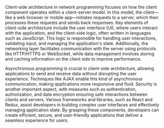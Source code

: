 Client-side architecture in network programming focuses on how the client component operates within a client-server model. In this model, the client—like a web browser or mobile app—initiates requests to a server, which then processes these requests and sends back responses. Key elements of client-side architecture include the user interface (UI), where users interact with the application, and the client-side logic, often written in languages such as JavaScript. This logic is responsible for handling user interactions, validating input, and managing the application's state. Additionally, the networking layer facilitates communication with the server using protocols like HTTP/HTTPS or WebSocket, while data management involves storing and caching information on the client side to improve performance.

Asynchronous programming is crucial in client-side architecture, allowing applications to send and receive data without disrupting the user experience. Techniques like AJAX enable this kind of asynchronous communication, making applications more responsive and fluid. Security is another important aspect, with measures such as authentication, authorization, and data encryption ensuring safe interactions between clients and servers. Various frameworks and libraries, such as React and Redux, assist developers in building complex user interfaces and effectively managing application state. By grasping these components, developers can create efficient, secure, and user-friendly applications that deliver a seamless experience for users.
